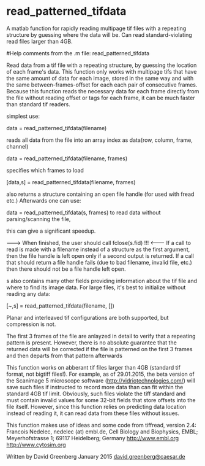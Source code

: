 # read_patterned_tifdata
A matlab function for rapidly reading multipage tif files with a repeating structure by guessing where the data will be. Can read standard-violating read files larger than 4GB.

#Help comments from the .m file:
read_patterned_tifdata

Read data from a tif file with a repeating structure, by guessing the location of each frame's data.
This function only works with multipage tifs that have the same amount of data for each image,
stored in the same way and with the same between-frames-offset for each each pair of consecutive frames.
Because this function reads the necessary data for each frame directly from the file without reading
offset or tags for each frame, it can be much faster than standard tif readers.

simplest use:

data = read_patterned_tifdata(filename)

reads all data from the file into an array index as
data(row, column, frame, channel)

data = read_patterned_tifdata(filename, frames)

specifies which frames to load

[data,s] = read_patterned_tifdata(filename, frames)

also returns a structure containing an open file handle (for used with fread etc.)
Afterwards one can use:

data = read_patterned_tifdata(s, frames) to read data without parsing/scanning the file,

this can give a significant speedup.

---> When finished, the user should call fclose(s.fid) !!! <---
If a call to read is made with a filename instead of a structure as the first argument,
then the file handle is left open only if a second output is returned.
If a call that should return a file handle fails (due to bad filename, invalid file, etc.)
then there should not be a file handle left open.

s also contains many other fields providing information about the tif file and where to find its image data.
For large files, it's best to initialize without reading any data:

[~,s] = read_patterned_tifdata(filename, [])

Planar and interleaved tif configurations are both supported, but compression is not.

The first 3 frames of the file are anlayzed in detail to verify that a repeating pattern is present.
However, there is no absolute guarantee that the returned data will be corrected if the file is
patterned on the first 3 frames and then departs from that pattern afterwards

This function works on abberant tif files larger than 4GB (standard tif format, not bigtiff files!).
For example, as of 29.01.2015, the beta version of the Scanimage 5 microscope software (http://vidriotechnologies.com/)
will save such files if instructed to record more data than can fit within the standard 4GB tif limit.
Obviously, such files violate the tiff standard and must contain invalid values for some 32-bit fields
that store offsets into the file itself. However, since this function relies on predicting data location
instead of reading it, it can read data from these files without issues.

This function makes use of ideas and some code from tiffread, version 2.4:
Francois Nedelec, nedelec (at) embl.de,
Cell Biology and Biophysics, EMBL; Meyerhofstrasse 1; 69117 Heidelberg; Germany
http://www.embl.org
http://www.cytosim.org

Written by David Greenberg January 2015
david.greenberg@caesar.de
